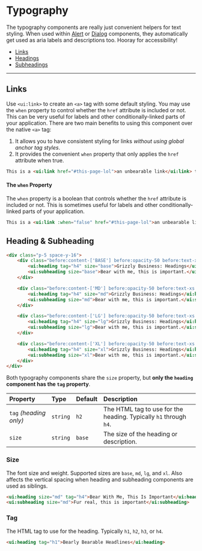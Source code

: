 # Typography
The typography components are really just convenient helpers for text styling. When used within [Alert](/docs/alerts) or [Dialog](/docs/dialogs) components, they automatically get used as aria labels and descriptions too. Hooray for accessibility!

- [Links](/docs/typography#links)
- [Headings](/docs/typography#headings)
- [Subheadings](/docs/typography#subheadings)

---

## Links

Use `<ui:link>` to create an `<a>` tag with some default styling. You may use the `when` property to control whether the `href` attribute is included or not. This can be very useful for labels and other conditionally-linked parts of your application. There are two main benefits to using this component over the native `<a>` tag:

1. It allows you to have consistent styling for links _without using global anchor tag styles_.
2. It provides the convenient `when` property that only applies the `href` attribute when true.

```html +demo title={Link}
This is a <ui:link href="#this-page-lol">an unbearable link</ui:link> to something.
```

#### The `when` Property

The `when` property is a boolean that controls whether the `href` attribute is included or not. This is sometimes useful for labels and other conditionally-linked parts of your application.

```html +demo title={Conditional Link}
This is a <ui:link :when="false" href="#this-page-lol">an unbearable link</ui:link>... but it doesn't link since "when" is <span class="font-mono text-sm font-medium text-primary-600 dark:text-primary-400">false</span>.
```

## Heading & Subheading

```html +demo title={Heading &amp; Subheading Sizes}
<div class="p-5 space-y-16">
    <div class="before:content-['BASE'] before:opacity-50 before:text-xs before:uppercase before:block before:mb-6 before:pb-2.5 before:border-b before:border-white/10">
        <ui:heading tag="h4" size="base">Grizzly Business: Headings</ui:heading>
        <ui:subheading size="base">Bear with me, this is important.</ui:subheading>
    </div>

    <div class="before:content-['MD'] before:opacity-50 before:text-xs before:uppercase before:block before:mb-6 before:pb-2.5 before:border-b before:border-white/10">
        <ui:heading tag="h4" size="md">Grizzly Business: Headings</ui:heading>
        <ui:subheading size="md">Bear with me, this is important.</ui:subheading>
    </div>

    <div class="before:content-['LG'] before:opacity-50 before:text-xs before:uppercase before:block before:mb-6 before:pb-2.5 before:border-b before:border-white/10">
        <ui:heading tag="h4" size="lg">Grizzly Business: Headings</ui:heading>
        <ui:subheading size="lg">Bear with me, this is important.</ui:subheading>
    </div>

    <div class="before:content-['XL'] before:opacity-50 before:text-xs before:uppercase before:block before:mb-6 before:pb-2.5 before:border-b before:border-white/10">
        <ui:heading tag="h4" size="xl">Grizzly Business: Headings</ui:heading>
        <ui:subheading size="xl">Bear with me, this is important.</ui:subheading>
    </div>
</div>
```

Both typography components share the `size` property, but **only the `heading` component has the `tag` property**.

| Property | Type | Default | Description |
|:---|:---|:---|:---|
| `tag` _(heading only)_ | `string` | `h2` | The HTML tag to use for the heading. Typically `h1` through `h4`. |
| `size` | `string` | `base` | The size of the heading or description. |

### Size
The font size and weight. Supported sizes are `base`, `md`, `lg`, and `xl`. Also affects the vertical spacing when heading and subheading components are used as siblings.

```html +demo title={Bear With Me, This Is Important}
<ui:heading size="md" tag="h4">Bear With Me, This Is Important</ui:heading>
<ui:subheading size="md">Fur real, this is important</ui:subheading>
```

### Tag

The HTML tag to use for the heading. Typically `h1`, `h2`, `h3`, or `h4`.

```html +demo title={Bearly Bearable Headlines}
<ui:heading tag="h1">Bearly Bearable Headlines</ui:heading>
```
